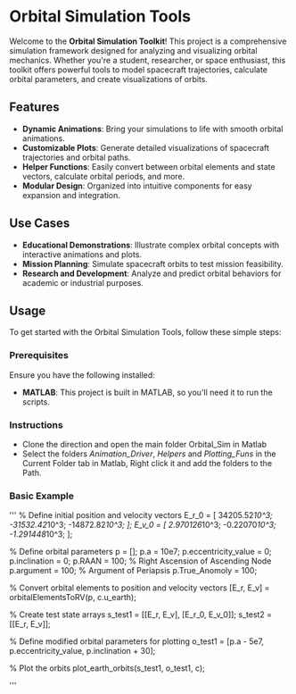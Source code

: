 # Orbital Simulation Tools

Welcome to the **Orbital Simulation Toolkit**! This project is a comprehensive simulation framework designed for analyzing and visualizing orbital mechanics. Whether you're a student, researcher, or space enthusiast, this toolkit offers powerful tools to model spacecraft trajectories, calculate orbital parameters, and create visualizations of orbits.

## Features

- **Dynamic Animations**: Bring your simulations to life with smooth orbital animations.
- **Customizable Plots**: Generate detailed visualizations of spacecraft trajectories and orbital paths.
- **Helper Functions**: Easily convert between orbital elements and state vectors, calculate orbital periods, and more.
- **Modular Design**: Organized into intuitive components for easy expansion and integration.

## Use Cases

- **Educational Demonstrations**: Illustrate complex orbital concepts with interactive animations and plots.
- **Mission Planning**: Simulate spacecraft orbits to test mission feasibility.
- **Research and Development**: Analyze and predict orbital behaviors for academic or industrial purposes.

## Usage

To get started with the Orbital Simulation Tools, follow these simple steps:

### Prerequisites
Ensure you have the following installed:
- **MATLAB**: This project is built in MATLAB, so you'll need it to run the scripts.

### Instructions
- Clone the direction and open the main folder Orbital_Sim in Matlab
- Select the folders *Animation_Driver*, *Helpers* and *Plotting_Funs* in the Current Folder tab in Matlab, Right click it and add the folders to the Path.

### Basic Example
'''
% Define initial position and velocity vectors
E_r_0 = [ 34205.52*10^3;
          -31532.42*10^3;
          -14872.82*10^3;
        ];
E_v_0 = [ 2.970126*10^3;
          -0.22070*10^3;
          -1.291448*10^3;
        ];

% Define orbital parameters
p = [];
p.a = 10e7;
p.eccentricity_value = 0;
p.inclination = 0;
p.RAAN = 100; % Right Ascension of Ascending Node
p.argument = 100; % Argument of Periapsis
p.True_Anomoly = 100;

% Convert orbital elements to position and velocity vectors
[E_r, E_v] = orbitalElementsToRV(p, c.u_earth);

% Create test state arrays
s_test1 = [[E_r, E_v], [E_r_0, E_v_0]];
s_test2 = [[E_r, E_v]];

% Define modified orbital parameters for plotting
o_test1 = [p.a - 5e7, p.eccentricity_value, p.inclination + 30];

% Plot the orbits
plot_earth_orbits(s_test1, o_test1, c);

'''

